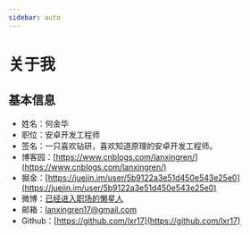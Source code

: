 ```yaml
---
sidebar: auto
---
```


# 关于我

## 基本信息

* 姓名：何金华
* 职位：安卓开发工程师
* 签名：一只喜欢钻研，喜欢知道原理的安卓开发工程师。
* 博客园：[https://www.cnblogs.com/lanxingren/](https://www.cnblogs.com/lanxingren/)
* 掘金：[https://juejin.im/user/5b9122a3e51d450e543e25e0](https://juejin.im/user/5b9122a3e51d450e543e25e0)
* 微博：[已经进入职场的懒星人](https://weibo.com/u/1751817873)
* 邮箱：[lanxingren17@gmail.com](mailto:lanxingren17@gmail.com)
* Github：[https://github.com/lxr17](https://github.com/lxr17)
